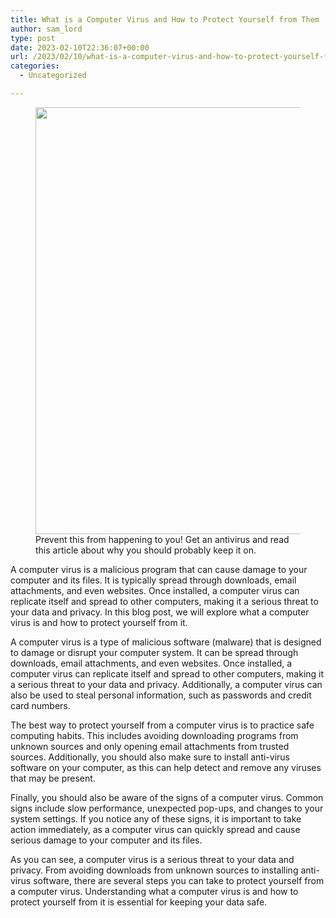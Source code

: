 ```yaml
---
title: What is a Computer Virus and How to Protect Yourself from Them
author: sam_lord
type: post
date: 2023-02-10T22:36:07+00:00
url: /2023/02/10/what-is-a-computer-virus-and-how-to-protect-yourself-from-them/
categories:
  - Uncategorized

---
```

<figure class="wp-block-image size-full"><img decoding="async" loading="lazy" width="1024" height="683" src="https://www.sparksammy.com/wp-content/uploads/2023/02/93a645b6-d36a-4697-9d78-a8bb0a9f129f.jpg" alt="" class="wp-image-417" srcset="https://www.sparksammy.com/wp-content/uploads/2023/02/93a645b6-d36a-4697-9d78-a8bb0a9f129f.jpg 1024w, https://www.sparksammy.com/wp-content/uploads/2023/02/93a645b6-d36a-4697-9d78-a8bb0a9f129f-300x200.jpg 300w, https://www.sparksammy.com/wp-content/uploads/2023/02/93a645b6-d36a-4697-9d78-a8bb0a9f129f-768x512.jpg 768w" sizes="(max-width: 1024px) 100vw, 1024px" /><figcaption class="wp-element-caption">Prevent this from happening to you! Get an antivirus and read this article about why you should probably keep it on.</figcaption></figure> 

A computer virus is a malicious program that can cause damage to your computer and its files. It is typically spread through downloads, email attachments, and even websites. Once installed, a computer virus can replicate itself and spread to other computers, making it a serious threat to your data and privacy. In this blog post, we will explore what a computer virus is and how to protect yourself from it.

A computer virus is a type of malicious software (malware) that is designed to damage or disrupt your computer system. It can be spread through downloads, email attachments, and even websites. Once installed, a computer virus can replicate itself and spread to other computers, making it a serious threat to your data and privacy. Additionally, a computer virus can also be used to steal personal information, such as passwords and credit card numbers.

The best way to protect yourself from a computer virus is to practice safe computing habits. This includes avoiding downloading programs from unknown sources and only opening email attachments from trusted sources. Additionally, you should also make sure to install anti-virus software on your computer, as this can help detect and remove any viruses that may be present.

Finally, you should also be aware of the signs of a computer virus. Common signs include slow performance, unexpected pop-ups, and changes to your system settings. If you notice any of these signs, it is important to take action immediately, as a computer virus can quickly spread and cause serious damage to your computer and its files.

As you can see, a computer virus is a serious threat to your data and privacy. From avoiding downloads from unknown sources to installing anti-virus software, there are several steps you can take to protect yourself from a computer virus. Understanding what a computer virus is and how to protect yourself from it is essential for keeping your data safe.